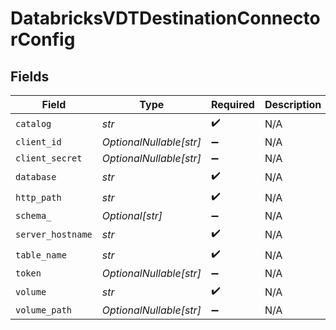# DatabricksVDTDestinationConnectorConfig


## Fields

| Field                   | Type                    | Required                | Description             |
| ----------------------- | ----------------------- | ----------------------- | ----------------------- |
| `catalog`               | *str*                   | :heavy_check_mark:      | N/A                     |
| `client_id`             | *OptionalNullable[str]* | :heavy_minus_sign:      | N/A                     |
| `client_secret`         | *OptionalNullable[str]* | :heavy_minus_sign:      | N/A                     |
| `database`              | *str*                   | :heavy_check_mark:      | N/A                     |
| `http_path`             | *str*                   | :heavy_check_mark:      | N/A                     |
| `schema_`               | *Optional[str]*         | :heavy_minus_sign:      | N/A                     |
| `server_hostname`       | *str*                   | :heavy_check_mark:      | N/A                     |
| `table_name`            | *str*                   | :heavy_check_mark:      | N/A                     |
| `token`                 | *OptionalNullable[str]* | :heavy_minus_sign:      | N/A                     |
| `volume`                | *str*                   | :heavy_check_mark:      | N/A                     |
| `volume_path`           | *OptionalNullable[str]* | :heavy_minus_sign:      | N/A                     |
